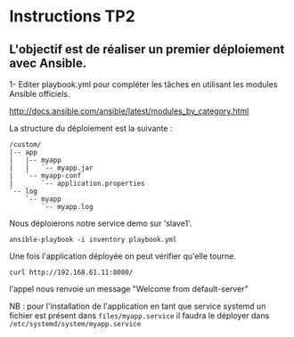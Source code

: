 # Instructions TP2

## L'objectif est de réaliser un premier déploiement avec Ansible.

1- Editer playbook.yml pour compléter les tâches en utilisant les modules Ansible officiels.

http://docs.ansible.com/ansible/latest/modules_by_category.html

La structure du déploiement est la suivante :

    /custom/
    |-- app
    |   |-- myapp
    |   |   `-- myapp.jar
    |   `-- myapp-conf
    |       `-- application.properties
    `-- log
        `-- myapp
            `-- myapp.log

Nous déploierons notre service demo sur 'slave1'.

    ansible-playbook -i inventory playbook.yml

Une fois l'application déployée on peut vérifier qu'elle tourne.

    curl http://192.168.61.11:8080/

l'appel nous renvoie un message "Welcome from default-server"

NB : pour l'installation de l'application en tant que service systemd un fichier est présent dans `files/myapp.service`
il faudra le déployer dans `/etc/systemd/system/myapp.service`
